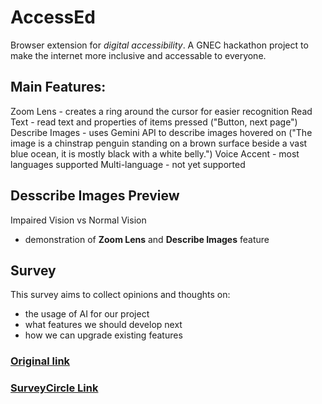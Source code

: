 # AccessEd
Browser extension for *digital accessibility*.
A GNEC hackathon project to make the internet more inclusive and accessable to everyone.

## Main Features:
Zoom Lens - creates a ring around the cursor for easier recognition
Read Text - read text and properties of items pressed ("Button, next page")
Describe Images - uses Gemini API to describe images hovered on 
("The image is a chinstrap penguin standing on a brown surface beside a vast blue ocean, it is mostly black with a white belly.")
Voice Accent - most languages supported
Multi-language - not yet supported

## Desscribe Images Preview

Impaired Vision vs Normal Vision
- demonstration of **Zoom Lens** and **Describe Images** feature

## Survey
This survey aims to collect opinions and thoughts on:
- the usage of AI for our project
- what features we should develop next
- how we can upgrade existing features
### [Original link](https://forms.cloud.microsoft/r/ZgkMpsbCRg)
### [SurveyCircle Link](https://www.surveycircle.com/survey/3RT3CW/ai-powered-screen-reader-for-digital-accessibility/)

